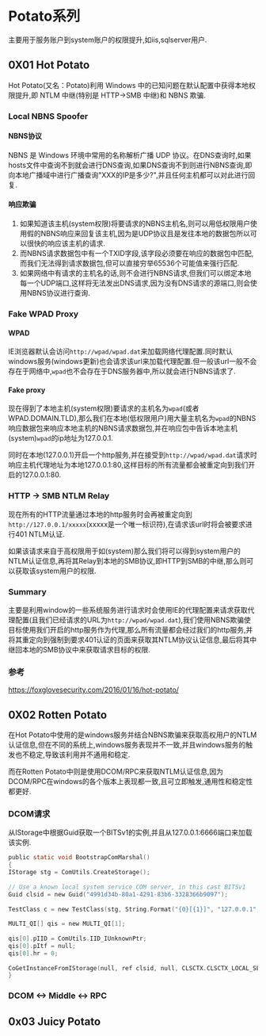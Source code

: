 # Potato系列

主要用于服务账户到system账户的权限提升,如iis,sqlserver用户.

## 0X01 Hot Potato

Hot Potato(又名：Potato)利用 Windows 中的已知问题在默认配置中获得本地权限提升,即 NTLM 中继(特别是 HTTP->SMB 中继)和 NBNS 欺骗.

### Local NBNS Spoofer

#### NBNS协议

NBNS 是 Windows 环境中常用的名称解析广播 UDP 协议。在DNS查询时,如果hosts文件中查询不到就会进行DNS查询,如果DNS查询不到则进行NBNS查询,即向本地广播域中进行广播查询"XXX的IP是多少?",并且任何主机都可以对此进行回复.

#### 响应欺骗

1. 如果知道该主机(system权限)将要请求的NBNS主机名,则可以用低权限用户使用假的NBNS响应来回复该主机,因为是UDP协议且是发往本地的数据包所以可以很快的响应该主机的请求.
2. 而NBNS请求数据包中有一个TXID字段,该字段必须要在响应的数据包中匹配,而我们无法得到请求数据包,但可以直接穷举65536个可能值来强行匹配.
3. 如果网络中有请求的主机名的话,则不会进行NBNS请求,但我们可以绑定本地每一个UDP端口,这样将无法发出DNS请求,因为没有DNS请求的源端口,则会使用NBNS协议进行查询.

### Fake WPAD Proxy

#### WPAD

IE浏览器默认会访问`http://wpad/wpad.dat`来加载网络代理配置.同时默认windows服务(windows更新)也会请求该url来加载代理配置.但一般该url一般不会存在于网络中,`wpad`也不会存在于DNS服务器中,所以就会进行NBNS请求了.

#### Fake proxy

现在得到了本地主机(system权限)要请求的主机名为`wpad`(或者WPAD.DOMAIN.TLD),那么我们在本地(低权限用户)用大量主机名为`wpad`的NBNS响应数据包来响应本地主机的NBNS请求数据包,并在响应包中告诉本地主机(system)`wpad`的ip地址为127.0.0.1.

同时在本地(127.0.0.1)开启一个http服务,并在接受到`http://wpad/wpad.dat`请求时响应主机代理地址为本地127.0.0.1:80,这样目标的所有流量都会被重定向到我们开启的127.0.0.1:80.

### HTTP -> SMB NTLM Relay

现在所有的HTTP流量通过本地的http服务时会再被重定向到`http://127.0.0.1/xxxxx`(xxxxx是一个唯一标识符),在请求该url时将会被要求进行401 NTLM认证.

如果该请求来自于高权限用于如(system)那么我们将可以得到system用户的NTLM认证信息,再将其Relay到本地的SMB协议,即HTTP到SMB的中继,那么则可以获取该system用户的权限.

### Summary

主要是利用window的一些系统服务进行请求时会使用IE的代理配置来请求获取代理配置(且我们已经请求的URL为`http://wpad/wpad.dat`),我们使用NBNS欺骗使目标使用我们开启的http服务作为代理,那么所有流量都会经过我们的http服务,并将其重定向到强制到要求401认证的页面来获取其NTLM协议认证信息,最后将其中继回本地的SMB协议中来获取请求目标的权限.

### 参考

https://foxglovesecurity.com/2016/01/16/hot-potato/

## 0X02 Rotten Potato

在Hot Potato中使用的是windows服务并结合NBNS欺骗来获取高权用户的NTLM认证信息,但在不同的系统上,windows服务表现并不一致,并且windows服务的触发也不稳定,导致该利用并不通用和稳定.

而在Rotten Potato中则是使用DCOM/RPC来获取NTLM认证信息,因为DCOM/RPC在windows的各个版本上表现都一致,且可立即触发,通用性和稳定性都更好.

### DCOM请求

从IStorage中根据Guid获取一个BITSv1的实例,并且从127.0.0.1:6666端口来加载该实例.

```C
public static void BootstrapComMarshal()
{
IStorage stg = ComUtils.CreateStorage();
 
// Use a known local system service COM server, in this cast BITSv1
Guid clsid = new Guid("4991d34b-80a1-4291-83b6-3328366b9097");
 
TestClass c = new TestClass(stg, String.Format("{0}[{1}]", "127.0.0.1", 6666)); // ip and port
 
MULTI_QI[] qis = new MULTI_QI[1];
 
qis[0].pIID = ComUtils.IID_IUnknownPtr;
qis[0].pItf = null;
qis[0].hr = 0;
 
CoGetInstanceFromIStorage(null, ref clsid, null, CLSCTX.CLSCTX_LOCAL_SERVER, c, 1,       qis);
}
```

### DCOM <-> Middle <-> RPC







## 0x03 Juicy Potato

